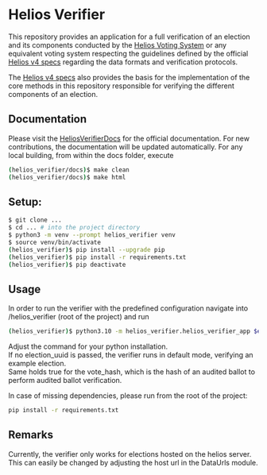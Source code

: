 # Helios Verifier

This repository provides an application for a full verification of an election and its components conducted by the 
[Helios Voting System](https://vote.heliosvoting.org/)
or any equivalent voting system respecting the guidelines defined by the official 
[Helios v4 specs](https://documentation.heliosvoting.org/verification-specs/helios-v4) regarding the data formats 
and verification protocols. <br>

The [Helios v4 specs](https://documentation.heliosvoting.org/verification-specs/helios-v4) also provides the basis for 
the implementation of the core methods in this repository responsible for verifying 
the different components of an election.

## Documentation
Please visit the [HeliosVerifierDocs](https://helios-verifier.readthedocs.io/en/latest/#) for the official documentation.
For new contributions, the documentation will be updated automatically. For any local building, from within the docs folder, execute
```bash
(helios_verifier/docs)$ make clean
(helios_verifier/docs)$ make html
```

## Setup:

```bash
$ git clone ...
$ cd ... # into the project directory
$ python3 -m venv --prompt helios_verifier venv
$ source venv/bin/activate
(helios_verifier)$ pip install --upgrade pip
(helios_verifier)$ pip install -r requirements.txt
(helios_verifier)$ pip deactivate
```

## Usage
In order to run the verifier with the predefined configuration navigate into /helios_verifier (root of the project) and run
```bash
(helios_verifier)$ python3.10 -m helios_verifier.helios_verifier_app $election_uuid $vote_hash
```
Adjust the command for your python installation. <br>
If no election_uuid is passed, the verifier runs in default mode, verifying an example election. <br>
Same holds true for the vote_hash, which is the hash of an audited ballot to perform audited ballot verification.

In case of missing dependencies, please run from the root of the project:
```bash
pip install -r requirements.txt
```

## Remarks 

Currently, the verifier only works for elections hosted on the helios server. This can easily be changed by adjusting the host url in the DataUrls module.
